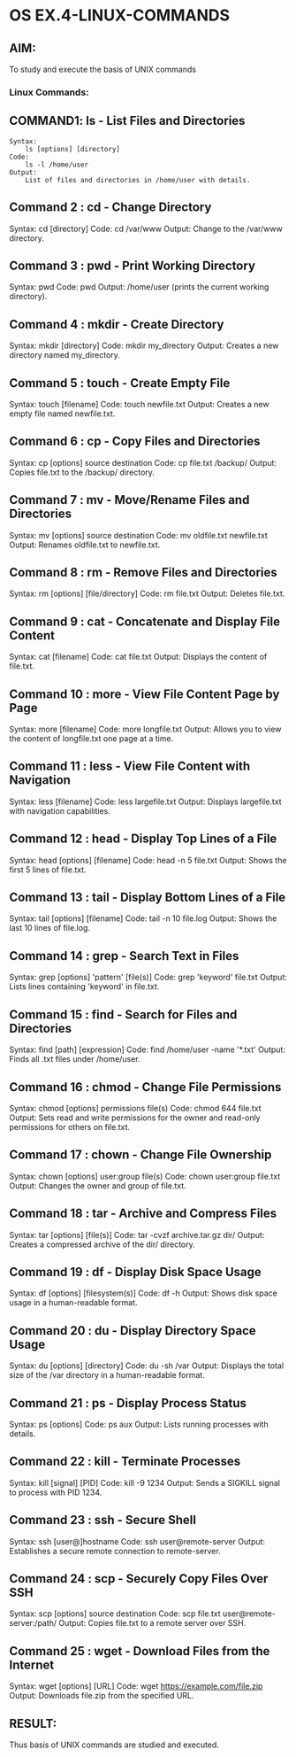# OS EX.4-LINUX-COMMANDS

## AIM:
To study and execute the basis of UNIX commands
### Linux Commands:
## COMMAND1: ls - List Files and Directories
```
Syntax: 
	ls [options] [directory]
Code: 
	ls -l /home/user
Output: 
	List of files and directories in /home/user with details.
 ```
    
## Command 2 : cd - Change Directory


Syntax: 
	cd [directory]
Code: 
	cd /var/www
Output: 
	Change to the /var/www directory.
 

## Command 3 : pwd - Print Working Directory

Syntax: 
	pwd
Code: 
	pwd
Output: 
	/home/user (prints the current working directory).
 
## Command 4 : mkdir - Create Directory


Syntax: 
	mkdir [directory]
Code: 
	mkdir my_directory
Output:	
	Creates a new directory named my_directory.
 
## Command 5 : touch - Create Empty File


Syntax: 
	touch [filename]
Code: 
	touch newfile.txt
Output: 
	Creates a new empty file named newfile.txt.


## Command 6 : cp - Copy Files and Directories


Syntax: 
	cp [options] source destination
Code: 
	cp file.txt /backup/
Output: 
	Copies file.txt to the /backup/ directory.


## Command 7 : mv - Move/Rename Files and Directories
 
Syntax: 
	mv [options] source destination
Code: 
	mv oldfile.txt newfile.txt
Output: 
	Renames oldfile.txt to newfile.txt.
 
## Command 8 : rm - Remove Files and Directories


Syntax: 
	rm [options] [file/directory]
Code: 
	rm file.txt
Output: 
	Deletes file.txt.


## Command 9 : cat - Concatenate and Display File Content


Syntax: 
	cat [filename]
Code: 
	cat file.txt
Output: 
	Displays the content of file.txt.


## Command 10 : more - View File Content Page by Page

Syntax: 
	more [filename]
Code: 
	more longfile.txt
Output: 
	Allows you to view the content of longfile.txt one page at a time.


## Command 11 : less - View File Content with Navigation


Syntax: 
	less [filename]
Code: 
	less largefile.txt
Output: 
	Displays largefile.txt with navigation capabilities.


## Command 12 : head - Display Top Lines of a File


Syntax: 
	head [options] [filename]
Code: 
	head -n 5 file.txt
Output: 
	Shows the first 5 lines of file.txt.


## Command 13 : tail - Display Bottom Lines of a File

Syntax: 
	tail [options] [filename]
Code: 
	tail -n 10 file.log
Output: 
	Shows the last 10 lines of file.log.


## Command 14 : grep - Search Text in Files

Syntax: 
	grep [options] 'pattern' [file(s)]
Code: 
	grep 'keyword' file.txt
Output: 
	Lists lines containing 'keyword' in file.txt.

## Command 15 : find - Search for Files and Directories


Syntax:
	find [path] [expression]
Code: 
	find /home/user -name '*.txt'
Output: 
	Finds all .txt files under /home/user.

## Command 16 : chmod - Change File Permissions

Syntax: 
	chmod [options] permissions file(s)
Code: 
	chmod 644 file.txt
Output: 
	Sets read and write permissions for the owner and read-only permissions for others on file.txt.

## Command 17 : chown - Change File Ownership

Syntax: 
	chown [options] user:group file(s)
Code: 
	chown user:group file.txt
Output: 
	Changes the owner and group of file.txt.

## Command 18 : tar - Archive and Compress Files

Syntax: 
	tar [options] [file(s)]
Code: 
	tar -cvzf archive.tar.gz dir/
Output: 
	Creates a compressed archive of the dir/ directory.

## Command 19 : df - Display Disk Space Usage

Syntax: 
	df [options] [filesystem(s)]
Code: 
	df -h
Output: 
	Shows disk space usage in a human-readable format.

## Command 20 : du - Display Directory Space Usage

Syntax: 
	du [options] [directory]
Code: 
	du -sh /var
Output: 
	Displays the total size of the /var directory in a human-readable format.

## Command 21 : ps - Display Process Status

Syntax: 
	ps [options]
Code: 
	ps aux
Output: 
	Lists running processes with details.

## Command 22 : kill - Terminate Processes

Syntax: 
	kill [signal] [PID]
Code: 
	kill -9 1234
Output: 
	Sends a SIGKILL signal to process with PID 1234.

## Command 23 : ssh - Secure Shell

Syntax: 
	ssh [user@]hostname
Code: 
	ssh user@remote-server
Output: 
	Establishes a secure remote connection to remote-server.

## Command 24 : scp - Securely Copy Files Over SSH

Syntax:
	scp [options] source destination
Code: 
	scp file.txt user@remote-server:/path/
Output: 
	Copies file.txt to a remote server over SSH.

## Command 25 : wget - Download Files from the Internet

Syntax: 
	wget [options] [URL]
Code: 
	wget https://example.com/file.zip
Output: 
	Downloads file.zip from the specified URL.

## RESULT:
Thus basis of UNIX commands are studied and executed.
